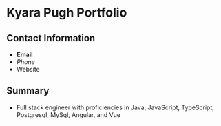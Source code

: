 # Kyara Pugh Portfolio

## Contact Information
* **Email**
* _Phone_
* Website

## Summary
* Full stack engineer with proficiencies in Java, JavaScript, TypeScript, Postgresql, MySql, Angular, and Vue
